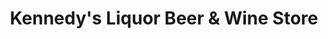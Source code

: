 ---
title: "Kennedy's Liquor Beer & Wine Store"
url: /surrey/kennedys-liquor-beer-und-wine-store/
shop: Spirituosen
---
